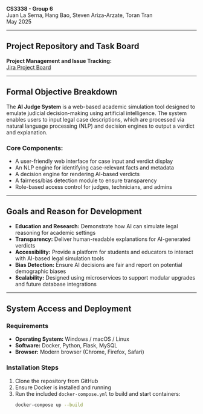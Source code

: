 
**CS3338 - Group 6**  
Juan La Serna, Hang Bao, Steven Ariza-Arzate, Toran Tran  
May 2025

---

## Project Repository and Task Board

**Project Management and Issue Tracking:**  
[Jira Project Board](https://calstatela-team-walcjwu7.atlassian.net/jira/software/projects/AJ/boards/5)

---

## Formal Objective Breakdown

The **AI Judge System** is a web-based academic simulation tool designed to emulate judicial decision-making using artificial intelligence. The system enables users to input legal case descriptions, which are processed via natural language processing (NLP) and decision engines to output a verdict and explanation.

### Core Components:
- A user-friendly web interface for case input and verdict display
- An NLP engine for identifying case-relevant facts and metadata
- A decision engine for rendering AI-based verdicts
- A fairness/bias detection module to ensure transparency
- Role-based access control for judges, technicians, and admins

---

## Goals and Reason for Development

- **Education and Research:** Demonstrate how AI can simulate legal reasoning for academic settings
- **Transparency:** Deliver human-readable explanations for AI-generated verdicts
- **Accessibility:** Provide a platform for students and educators to interact with AI-based legal simulation tools
- **Bias Detection:** Ensure AI decisions are fair and report on potential demographic biases
- **Scalability:** Designed using microservices to support modular upgrades and future database integrations

---

## System Access and Deployment

### Requirements
- **Operating System:** Windows / macOS / Linux
- **Software:** Docker, Python, Flask, MySQL
- **Browser:** Modern browser (Chrome, Firefox, Safari)

### Installation Steps
1. Clone the repository from GitHub
2. Ensure Docker is installed and running
3. Run the included `docker-compose.yml` to build and start containers:
   ```bash
   docker-compose up --build